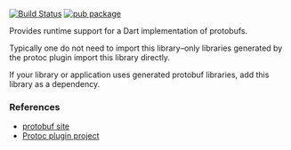 [![Build Status](https://travis-ci.org/dart-lang/protobuf.svg?branch=master)](https://travis-ci.org/dart-lang/protobuf)
[![pub package](https://img.shields.io/pub/v/protobuf.svg)](https://pub.dartlang.org/packages/protobuf)

Provides runtime support for a Dart implementation of protobufs.

Typically one do not need to import this library–only libraries
generated by the protoc plugin import this library directly.

If your library or application uses generated protobuf libraries, add this
library as a dependency.

### References

* [protobuf site](https://code.google.com/p/protobuf)
* [Protoc plugin project](https://github.com/dart-lang/dart-protoc-plugin)
